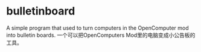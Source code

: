 # bulletinboard
A simple program that used to turn computers in the OpenComputer mod into bulletin boards.
一个可以把OpenComputers Mod里的电脑变成小公告板的工具。
